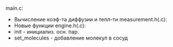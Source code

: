 #####
main.c:
- Вычисление коэф-та диффузии и тепл-ти
measurement.h(.c): 
- Новые функции
engine.h(.c):
- init - инициализ. осн. пар.
- set_molecules - добавление молекул в сосуд
